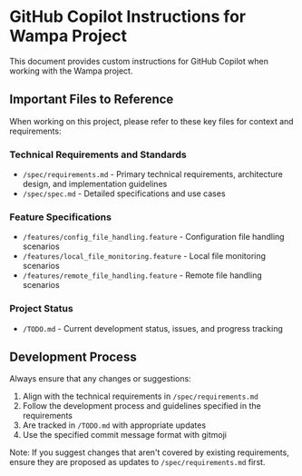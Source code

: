 # GitHub Copilot Instructions for Wampa Project

This document provides custom instructions for GitHub Copilot when working with the Wampa project.

## Important Files to Reference

When working on this project, please refer to these key files for context and requirements:

### Technical Requirements and Standards
- `/spec/requirements.md` - Primary technical requirements, architecture design, and implementation guidelines
- `/spec/spec.md` - Detailed specifications and use cases

### Feature Specifications
- `/features/config_file_handling.feature` - Configuration file handling scenarios
- `/features/local_file_monitoring.feature` - Local file monitoring scenarios
- `/features/remote_file_handling.feature` - Remote file handling scenarios

### Project Status
- `/TODO.md` - Current development status, issues, and progress tracking

## Development Process

Always ensure that any changes or suggestions:
1. Align with the technical requirements in `/spec/requirements.md`
2. Follow the development process and guidelines specified in the requirements
3. Are tracked in `/TODO.md` with appropriate updates
4. Use the specified commit message format with gitmoji

Note: If you suggest changes that aren't covered by existing requirements, ensure they are proposed as updates to `/spec/requirements.md` first.